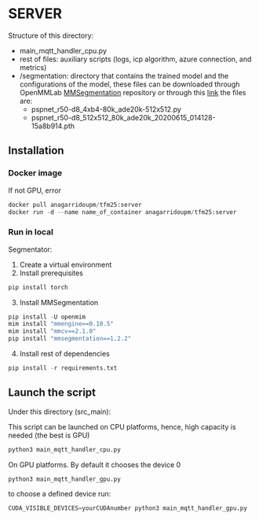 # SERVER
Structure of this directory:

- main_mqtt_handler_cpu.py 
- rest of files: auxiliary scripts (logs, icp algorithm, azure connection, and metrics) 
- /segmentation: directory that contains the trained model and the configurations of the model, these files can be downloaded through OpenMMLab [MMSegmentation](https://github.com/open-mmlab/mmsegmentation) repository  or through this [link](https://upm365-my.sharepoint.com/:f:/g/personal/ana_garrido_ruiz_upm_es/EvsnokulLThAgDA6TXpbCd0BygPWUOGvywydhiqa7Cmq-A?e=ndKLzm) the files are: 
    - pspnet_r50-d8_4xb4-80k_ade20k-512x512.py
    - pspnet_r50-d8_512x512_80k_ade20k_20200615_014128-15a8b914.pth
  
## Installation 
### Docker image
If not GPU, error 
```python
docker pull anagarridoupm/tfm25:server
docker run -d --name name_of_container anagarridoupm/tfm25:server
```
  
### Run in local 
Segmentator:
1. Create a virtual environment 
2. Install prerequisites
```python
pip install torch
```
3. Install MMSegmentation
```python
pip install -U openmim
mim install "mmengine==0.10.5"
mim install "mmcv==2.1.0"
pip install "mmsegmentation==1.2.2"
```
4. Install rest of dependencies
```python
pip install -r requirements.txt
```

## Launch the script
Under this directory (src_main):

This script can be launched on CPU platforms, hence, high capacity is needed (the best is GPU)
```python
python3 main_mqtt_handler_cpu.py
```

On GPU platforms. By default it chooses the device 0 
```python
python3 main_mqtt_handler_gpu.py
```

to choose a defined device run:
```python
CUDA_VISIBLE_DEVICES=yourCUDAnumber python3 main_mqtt_handler_gpu.py
```